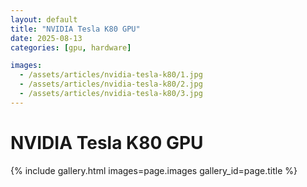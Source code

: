 ```yaml
---
layout: default
title: "NVIDIA Tesla K80 GPU"
date: 2025-08-13
categories: [gpu, hardware]

images:
  - /assets/articles/nvidia-tesla-k80/1.jpg
  - /assets/articles/nvidia-tesla-k80/2.jpg
  - /assets/articles/nvidia-tesla-k80/3.jpg
---
```


# NVIDIA Tesla K80 GPU 

{% include gallery.html images=page.images gallery_id=page.title %}
